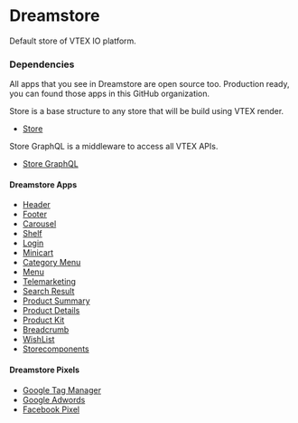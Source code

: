 # Dreamstore
Default store of VTEX IO platform.

### Dependencies
All apps that you see in Dreamstore are open source too. Production ready, you can found those apps in this GitHub organization. 
 
Store is a base structure to any store that will be build using VTEX render.
- [Store](https://github.com/vtex-apps/store)

Store GraphQL is a middleware to access all VTEX APIs.
- [Store GraphQL](https://github.com/vtex-apps/store-graphql)

#### Dreamstore Apps 
- [Header](https://github.com/vtex-apps/dreamstore-header)
- [Footer](https://github.com/vtex-apps/dreamstore-header)
- [Carousel](https://github.com/vtex-apps/carousel)
- [Shelf](https://github.com/vtex-apps/shelf)
- [Login](https://github.com/vtex-apps/login)
- [Minicart](https://github.com/vtex-apps/minicart)
- [Category Menu](https://github.com/vtex-apps/category-menu)
- [Menu](https://github.com/vtex-apps/menu)
- [Telemarketing](https://github.com/vtex-apps/telemarketing)
- [Search Result](https://github.com/vtex-apps/search-result)
- [Product Summary](https://github.com/vtex-apps/product-summary)
- [Product Details](https://github.com/vtex-apps/product-details)
- [Product Kit](https://github.com/vtex-apps/product-kit)
- [Breadcrumb](https://github.com/vtex-apps/breadcrumb)
- [WishList](https://github.com/vtex-apps/wishlist)
- [Storecomponents](https://github.com/vtex-apps/store-components)

#### Dreamstore Pixels
 
 - [Google Tag Manager](https://github.com/vtex-apps/google-tag-manager)
 - [Google Adwords](https://github.com/vtex-apps/google-adwords)
 - [Facebook Pixel](https://github.com/vtex-apps/facebook-pixel)
